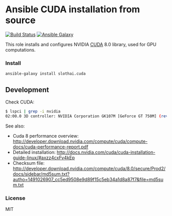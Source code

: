 # Ansible CUDA installation from source

[![Build Status](https://travis-ci.org/slothai/ansible-cuda.svg?branch=master)](https://travis-ci.org/slothai/ansible-cuda)
[![Ansible Galaxy](https://img.shields.io/ansible/role/<id>.svg)](https://galaxy.ansible.com/slothai/cuda/)

This role installs and configures NVIDIA [CUDA](https://developer.nvidia.com/cuda-zone) 8.0 library, used for GPU computations.

### Install

```bash
ansible-galaxy install slothai.cuda
```

## Development

Check CUDA:

```bash
$ lspci | grep -i nvidia
02:00.0 3D controller: NVIDIA Corporation GK107M [GeForce GT 750M] (rev a1)
```

See also:

* Cuda 8 performance overview: http://developer.download.nvidia.com/compute/cuda/compute-docs/cuda-performance-report.pdf
* Detailed installation: http://docs.nvidia.com/cuda/cuda-installation-guide-linux/#axzz4cxFv4kEp
* Checksum file: http://developer.download.nvidia.com/compute/cuda/8.0/secure/Prod2/docs/sidebar/md5sum.txt?autho=1491026907_cc5ed9508e9d89f15c5eb34a1d8a87f7&file=md5sum.txt

### License

MIT
